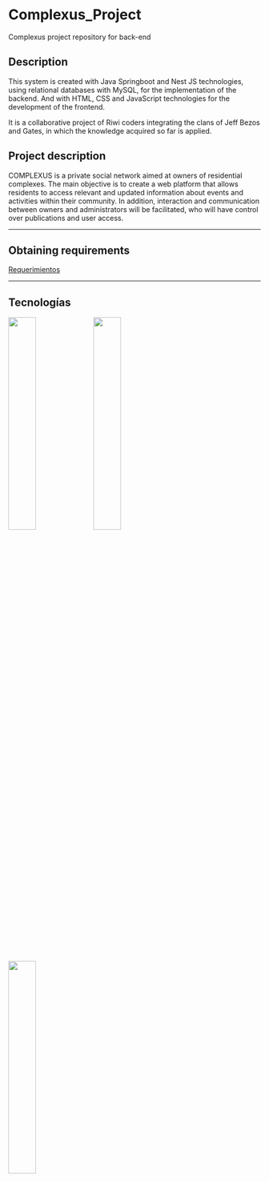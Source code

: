 # Complexus_Project
Complexus project repository for back-end

## Description
This system is created with Java Springboot and Nest JS technologies, using relational databases with MySQL, for the implementation of the backend. And with HTML, CSS and JavaScript technologies for the development of the frontend.

It is a collaborative project of Riwi coders integrating the clans of Jeff Bezos and Gates, in which the knowledge acquired so far is applied.

## Project description
COMPLEXUS is a private social network aimed at owners of residential complexes. The main objective is to create a web platform that allows residents to access relevant and updated information about events and activities within their community. In addition, interaction and communication between owners and administrators will be facilitated, who will have control over publications and user access.


______________________________________________________________________________________________________________________________________________________________________________________________


## Obtaining requirements
 <a href="https://docs.google.com/document/d/1PYJSq65gLmAED-FeUPmWEIK_hYmlRZaDlMunQ5DGI2M/edit">Requerimientos</a>
______________________________________________________________________________________________________________________________________________________________________________________________

 ## Tecnologías
 <img src="https://miro.medium.com/v2/resize:fit:1100/format:webp/1*2XrX0fP0htyTCah7AglTig.jpeg" style="width:33%">
 
  <img src="https://miro.medium.com/v2/resize:fit:750/format:webp/1*_ovMcBbTlga_Yw_CJOTsJg.png" style="width:33%">
  
  <img src="https://www.svgrepo.com/show/303251/mysql-logo.svg" style="width:33%">
 
